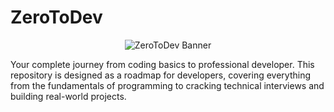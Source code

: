 # ZeroToDev
<p align="center">
  <img src="./banner.png" alt="ZeroToDev Banner"/>
</p>
Your complete journey from coding basics to professional developer. This repository is designed as a roadmap for developers, covering everything from the fundamentals of programming to cracking technical interviews and building real-world projects.
